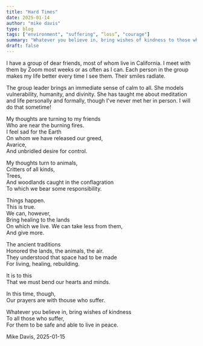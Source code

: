 ```yaml
---
title: "Hard Times" 
date: 2025-01-14
author: "mike davis"
type: blog
tags: ["environment", "suffering", “loss”, "courage"]
summary: "Whatever you believe in, bring wishes of kindness to those who suffer."
draft: false
---
```

I have a group of dear friends, most of whom live in California. I meet with them by Zoom most weeks or as often as I can. Each person in the group makes my life better every time I see them. Their smiles radiate.

The group leader brings an immediate sense of calm to all. She models vulnerability, humanity, and divinity. She has taught me about meditation and life personally and formally, though I've never met her in person. I will do that sometime! 

My thoughts are turning to my friends  
Who are near the burning fires.   
I feel sad for the Earth  
On whom we have released our greed,  
Avarice,  
And unbridled desire for control. 

My thoughts turn to animals,  
Critters of all kinds,   
Trees,  
And woodlands caught in the conflagration   
To which we bear some responsibility.  

Things happen.  
This is true.  
We can, however,  
Bring healing to the lands  
On which we live. 
We can take less from them,  
And give more.   

The ancient traditions  
Honored the lands, the animals, the air.  
They understood that space had to be made  
For living, healing, rebuilding.  

It is to this  
That we must bend our hearts and minds.  

In this time, though,  
Our prayers are with thouse who suffer.  

Whatever you believe in, bring wishes of kindness  
To all those who suffer,  
For them to be safe and able to live in peace.  

Mike Davis, 2025-01-15